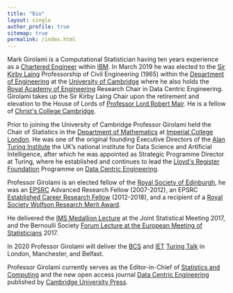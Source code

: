 ```yaml
---
title: "Bio"
layout: single
author_profile: true
sitemap: true
permalink: /index.html
---
```


Mark Girolami is a Computational Statistician having ten years experience as a [Chartered Engineer](https://www.engc.org.uk/ceng) within [IBM](https://www.ibm.com/uk-en). In March 2019 he was elected to the [Sir Kirby Laing](https://en.wikipedia.org/wiki/Kirby_Laing) Professorship of Civil Engineering (1965) within the [Department of Engineering](http://www.eng.cam.ac.uk) at the [University of Cambridge](https://www.cam.ac.uk) where he also holds the [Royal Academy of Engineering](https://www.raeng.org.uk) Research Chair in Data Centric Engineering. Girolami takes up the Sir Kirby Laing Chair upon the retirement and elevation to the House of Lords of [Professor Lord Robert Mair](https://en.wikipedia.org/wiki/Robert_Mair,_Baron_Mair).  He is a fellow of [Christ's College Cambridge](https://www.christs.cam.ac.uk).

Prior to joining the University of Cambridge Professor Girolami held the Chair of Statistics in the [Department of Mathematics](https://www.imperial.ac.uk/mathematics) at [Imperial College London](https://www.imperial.ac.uk). He was one of the original founding Executive Directors of the [Alan Turing Institute](https://www.turing.ac.uk) the UK’s national institute for Data Science and Artificial Intelligence, after which he was appointed as Strategic Programme Director at Turing, where he established and continues to lead the [Lloyd's Register Foundation](https://www.lrfoundation.org.uk/en/) Programme on [Data Centric Engineering](https://www.turing.ac.uk/research/research-programmes/data-centric-engineering).

Professor Girolami is an elected fellow of the [Royal Society of Edinburgh](https://www.rse.org.uk), he was an [EPSRC](https://epsrc.ukri.org) Advanced Research Fellow (2007-2012), an EPSRC [Established Career Research Fellow](https://epsrc.ukri.org/about/people/markgirolami/) (2012-2018), and a recipient of a [Royal Society Wolfson Research Merit Award](https://royalsociety.org/grants-schemes-awards/grants/wolfson-research-merit/).

He delivered the [IMS Medallion Lecture](http://bulletin.imstat.org/2017/05/medallion-lecture-preview-mark-girolami/) at the Joint Statistical Meeting 2017, and the Bernoulli Society [Forum Lecture at the European Meeting of Statisticians](http://ems2017.helsinki.fi) 2017.

In 2020 Professor Girolami will deliver the [BCS](https://www.bcs.org) and [IET](https://www.theiet.org) [Turing Talk](https://www.bcs.org/events-home/turing-talk/) in London, Manchester, and Belfast.

Professor Girolami currently serves as the Editor-in-Chief of [Statistics and Computing](https://link.springer.com/journal/11222) and the new open access journal [Data Centric Engineering](https://www.cambridge.org/core/journals/data-centric-engineering) published by [Cambridge University Press](https://www.cambridge.org).


